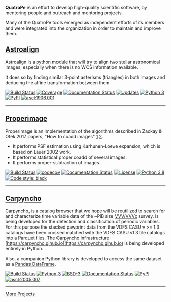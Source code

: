 

**QuatroPe** is an effort to develop high-quality scientific software, by
mentoring people and outreach and mentoring projects.

Many of the QuatroPe tools emerged as independent efforts of
its members and were integrated into the organization in order to maintain and
improve them.

## [Astroalign](https://astroalign.readthedocs.io)

Astroalign is a python module that will try to align two stellar astronomical
images, especially when there is no WCS information available.

It does so by finding similar 3-point asterisms (triangles) in both images and
deducing the affine transformation between them.


[![Build Status](https://travis-ci.com/toros-astro/astroalign.svg?branch=master)](https://travis-ci.com/toros-astro/astroalign)
[![Coverage](https://codecov.io/github/toros-astro/astroalign/coverage.svg?branch=master)](https://codecov.io/github/toros-astro/astroalign)
[![Documentation Status](https://readthedocs.org/projects/astroalign/badge/?version=latest)](http://astroalign.readthedocs.org/en/latest/?badge=latest)
[![Updates](https://pyup.io/repos/github/toros-astro/astroalign/shield.svg)](https://pyup.io/repos/github/toros-astro/astroalign/)
[![Python 3](https://pyup.io/repos/github/toros-astro/astroalign/python-3-shield.svg)](https://pyup.io/repos/github/toros-astro/astroalign/)
[![PyPI](https://img.shields.io/pypi/v/astroalign)](https://pypi.org/project/astroalign/)
[![ascl:1906.001](https://img.shields.io/badge/ascl-1906.001-blue.svg?colorB=262255)](http://ascl.net/1906.001)

---

## [Properimage](https://properimage.readthedocs.io)

Properimage is an implementation of the algorithms described in Zackay & Ofek 2017
papers, "How to coadd images" [1](https://iopscience.iop.org/article/10.3847/1538-4357/836/2/187/meta) [2](https://iopscience.iop.org/article/10.3847/1538-4357/836/2/188).

- It performs PSF estimation using Karhunen-Loeve expansion, which is based on Lauer 2002 work.
- It performs statistical proper coadd of several images.
- It performs proper-subtraction of images.

[![Build Status](https://travis-ci.com/quatrope/ProperImage.svg?branch=master)](https://travis-ci.com/quatrope/ProperImage)
[![codecov](https://codecov.io/gh/quatrope/ProperImage/branch/master/graph/badge.svg)](https://codecov.io/gh/quatrope/ProperImage)
[![Documentation Status](https://readthedocs.org/projects/properimage/badge/?version=latest)](http://properimage.readthedocs.io/en/latest/?badge=latest)
[![License](https://img.shields.io/pypi/l/properimage?color=blue)](https://tldrlegal.com/license/bsd-3-clause-license-(revised))
[![Python 3.8](https://img.shields.io/badge/python-3.8-blue.svg)](https://badge.fury.io/py/properimage)
[![Code style: black](https://img.shields.io/badge/code%20style-black-000000.svg)](https://github.com/ambv/black)

---

## [Carpyncho](https://carpyncho.github.io/)

Carpyncho, is a catalog browser that we hope will be reutilized to search for and
characterize time variable data of the ~PiB size [VVV/VVVx](https://vvvsurvey.org/)
survey. Is being developed for the detection and classification of periodic
variables. For this purpose the stacked pawprint data from the VDFS CASU v >= 1.3
catalogs have been crossed matched with the VDFS CASU v1.3 tile catalogs into a
Parquet files.
The Carpyncho infrastructure [https://carpyncho.gihub.io](https://carpyncho.gihub.io) is being developed entirely in Python.

Also, a companion Python library is developed to access the same dataset as a [Pandas DataFrame](https://pandas.pydata.org/).

[![Build Status](https://travis-ci.org/carpyncho/carpyncho-py.svg?branch=master)](https://travis-ci.org/carpyncho/carpyncho-py)
[![Python 3](https://img.shields.io/badge/python-3.7+-blue.svg)](https://badge.fury.io/py/carpyncho)
[![BSD-3](https://img.shields.io/badge/License-BSD3-blue.svg)](https://www.tldrlegal.com/l/bsd3)
[![Documentation Status](https://readthedocs.org/projects/carpyncho-py/badge/?version=latest)](https://carpyncho-py.readthedocs.io/en/latest/?badge=latest)
[![PyPI](https://img.shields.io/pypi/v/carpyncho)](https://pypi.org/project/carpyncho/)
[![ascl:2005.007](https://img.shields.io/badge/ascl-2005.007-blue.svg?colorB=262255)](http://ascl.net/2005.007)

---

[More Projects](/projects)